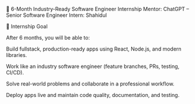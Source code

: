 🏢 6-Month Industry-Ready Software Engineer Internship
Mentor: ChatGPT – Senior Software Engineer
Intern: Shahidul

🎯 Internship Goal

After 6 months, you will be able to:

Build fullstack, production-ready apps using React, Node.js, and modern libraries.

Work like an industry software engineer (feature branches, PRs, testing, CI/CD).

Solve real-world problems and collaborate in a professional workflow.

Deploy apps live and maintain code quality, documentation, and testing.

